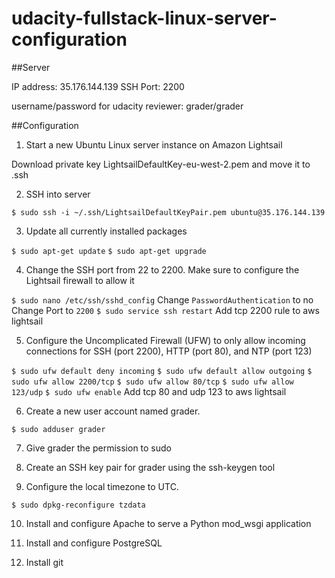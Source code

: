 # udacity-fullstack-linux-server-configuration

##Server 

IP address: 35.176.144.139
SSH Port: 2200

username/password for udacity reviewer: grader/grader

##Configuration

1. Start a new Ubuntu Linux server instance on Amazon Lightsail

Download private key LightsailDefaultKey-eu-west-2.pem and move it to .ssh

2. SSH into server

`$ sudo ssh -i ~/.ssh/LightsailDefaultKeyPair.pem ubuntu@35.176.144.139`

3. Update all currently installed packages

`$ sudo apt-get update`
`$ sudo apt-get upgrade`

4. Change the SSH port from 22 to 2200. Make sure to configure the Lightsail firewall to allow it

`$ sudo nano /etc/ssh/sshd_config`
Change `PasswordAuthentication` to no
Change Port to `2200`
`$ sudo service ssh restart`
Add tcp 2200 rule to aws lightsail

5. Configure the Uncomplicated Firewall (UFW) to only allow incoming connections for SSH (port 2200), HTTP (port 80), and NTP (port 123)

`$ sudo ufw default deny incoming`
`$ sudo ufw default allow outgoing`
`$ sudo ufw allow 2200/tcp`
`$ sudo ufw allow 80/tcp`
`$ sudo ufw allow 123/udp`
`$ sudo ufw enable`
Add tcp 80 and udp 123 to aws lightsail

6. Create a new user account named grader.

`$ sudo adduser grader`

7. Give grader the permission to sudo

8. Create an SSH key pair for grader using the ssh-keygen tool

9. Configure the local timezone to UTC.

`$ sudo dpkg-reconfigure tzdata`

10. Install and configure Apache to serve a Python mod_wsgi application

11. Install and configure PostgreSQL

12. Install git



